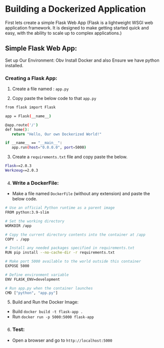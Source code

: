# Building a Dockerized Application
First lets create a simple Flask Web App (Flask is a lightweight WSGI web application framework. It is designed to make getting started quick and easy, with the ability to scale up to complex applications.)

## Simple Flask Web App:
Set up Our Environment: Obv Install Docker and also Ensure we have python installed. 

### Creating a Flask App:
1) Create a file named : `app.py`  

2) Copy paste the below code to that `app.py`

 ```sh 
from flask import Flask

app = Flask(__name__)

@app.route('/')
def home():
    return "Hello, Our own Dockerized World!"

if __name__ == "__main__":
    app.run(host="0.0.0.0", port=5000)

```

3) Create a `requirements.txt` file and copy paste the below.
```sh
Flask==2.0.3
Werkzeug==2.0.3

``` 
4) ### Write a DockerFile:
- Make a file named `DockerFile` (without any extension) and paste the below code.
```sh
# Use an official Python runtime as a parent image
FROM python:3.9-slim

# Set the working directory
WORKDIR /app

# Copy the current directory contents into the container at /app
COPY . /app

# Install any needed packages specified in requirements.txt
RUN pip install --no-cache-dir -r requirements.txt

# Make port 5000 available to the world outside this container
EXPOSE 5000

# Define environment variable
ENV FLASK_ENV=development

# Run app.py when the container launches
CMD ["python", "app.py"]

```
5) Build and Run the Docker Image:
- Build `docker build -t flask-app .`
- Run `docker run -p 5000:5000 flask-app`

6) ### Test: 
- Open a browser and go to `http://localhost:5000`
